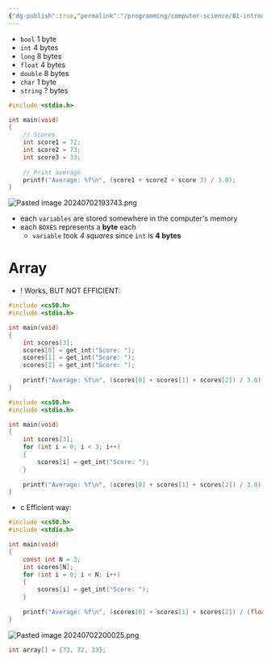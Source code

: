 ```yaml
---
{"dg-publish":true,"permalink":"/programming/computer-science/01-introduction/007-array/","tags":["computerscience","cs50","c_lang","#array"],"created":"2024-11-09T11:30:10.826+08:00"}
---
```



- `bool` 1 byte
- `int` 4 bytes
- `long` 8 bytes
- `float` 4 bytes
- `double` 8 bytes
- `char` 1 byte
- `string` ? bytes

```c
#include <stdio.h>

int main(void)
{
	// Scores
	int score1 = 72;
	int score2 = 73;
	int score3 = 33;
	
	// Print average
	printf("Average: %f\n", (score1 + score2 + score 3) / 3.0);
}
```
![Pasted image 20240702193743.png](/img/user/PROGRAMMING/Computer%20Science/01%20Introduction/attachments/Pasted%20image%2020240702193743.png)
- each `variables` are stored somewhere in the computer's memory
- each `BOXES` represents a __byte__ each 
	- `variable` took _4 squares_ since `int` is __4 bytes__ 


# Array

- ! Works, BUT NOT EFFICIENT:
```c
#include <cs50.h>
#include <stdio.h>

int main(void)
{
	int scores[3];
	scores[0] = get_int("Score: ");
	scores[1] = get_int("Score: ");
	scores[2] = get_int("Score: ");
	
	printf("Average: %f\n", (scores[0] + scores[1] + scores[2]) / 3.0);
}
```

```c
#include <cs50.h>
#include <stdio.h>

int main(void)
{
	int scores[3];
	for (int i = 0; i < 3; i++)
	{
		scores[i] = get_int("Score: ");
	}
	
	printf("Average: %f\n", (scores[0] + scores[1] + scores[2]) / 3.0);
}
```

- c Efficient way:
```c
#include <cs50.h>
#include <stdio.h>

int main(void)
{
	const int N = 3;
	int scores[N];
	for (int i = 0; i < N; i++)
	{
		scores[i] = get_int("Score: ");
	}
	
	printf("Average: %f\n", (scores[0] + scores[1] + scores[2]) / (float) N);
}
```

![Pasted image 20240702200025.png](/img/user/PROGRAMMING/Computer%20Science/01%20Introduction/attachments/Pasted%20image%2020240702200025.png)

```C
int array[] = {73, 72, 33};
```


